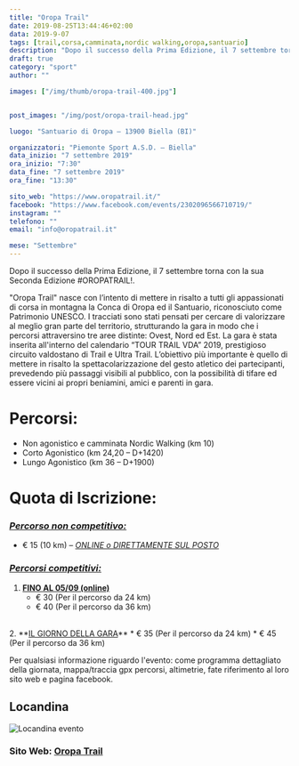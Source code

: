 ```yaml
---
title: "Oropa Trail"
date: 2019-08-25T13:44:46+02:00
data: 2019-9-07
tags: [trail,corsa,camminata,nordic walking,oropa,santuario]
description: "Dopo il successo della Prima Edizione, il 7 settembre torna con la sua Seconda Edizione!. Oropa Trail nasce con l’intento di mettere in risalto a tutti gli appassionati di corsa in montagna la Conca di Oropa ed il Santuario, riconosciuto come Patrimonio UNESCO."
draft: true
category: "sport"
author: ""

images: ["/img/thumb/oropa-trail-400.jpg"]


post_images: "/img/post/oropa-trail-head.jpg"

luogo: "Santuario di Oropa – 13900 Biella (BI)"

organizzatori: "Piemonte Sport A.S.D. – Biella"
data_inizio: "7 settembre 2019"
ora_inizio: "7:30"
data_fine: "7 settembre 2019"
ora_fine: "13:30"

sito_web: "https://www.oropatrail.it/"
facebook: "https://www.facebook.com/events/2302096566710719/"
instagram: ""
telefono: ""
email: "info@oropatrail.it"

mese: "Settembre"
---
```

Dopo il successo della Prima Edizione, il 7 settembre torna con la sua Seconda Edizione #OROPATRAIL!.

"Oropa Trail" nasce con l’intento di mettere in risalto a tutti gli appassionati di corsa in montagna la Conca di Oropa ed il Santuario, riconosciuto come Patrimonio UNESCO.
I tracciati sono stati pensati per cercare di valorizzare al meglio gran parte del territorio, strutturando la gara in modo che i percorsi attraversino tre aree distinte: Ovest, Nord ed Est.
La gara è stata inserita all'interno del calendario “TOUR TRAIL VDA” 2019, prestigioso circuito valdostano di Trail e Ultra Trail.
L’obiettivo più importante è quello di mettere in risalto la spettacolarizzazione del gesto atletico dei partecipanti, prevedendo più passaggi visibili al pubblico, con la possibilità di tifare ed essere vicini ai propri beniamini, amici e parenti in gara.

# Percorsi:

* Non agonistico e camminata Nordic Walking (km 10)
* Corto Agonistico (km 24,20 – D+1420)
* Lungo Agonistico (km 36 – D+1900)

# Quota di Iscrizione:

### <u>***Percorso non competitivo:***</u>

* € 15 (10 km) – <u>*ONLINE o DIRETTAMENTE SUL POSTO*</u>

### <u>***Percorsi competitivi:***</u>

1. **<u>FINO AL 05/09 (online)</u>**
    * € 30 (Per il percorso da 24 km)
    * € 40 (Per il percorso da 36 km)
<br>
2. **<u>IL GIORNO DELLA GARA</u>**
    * € 35 (Per il percorso da 24 km)
    * € 45 (Per il percorso da 36 km)

Per qualsiasi informazione riguardo l'evento: come programma dettagliato della giornata, mappa/traccia gpx percorsi, altimetrie,
fate riferimento al loro sito web e pagina facebook.

## Locandina
![Locandina evento](/img/post/oropa-trail.jpg)

### **Sito Web: [Oropa Trail](https://www.oropatrail.it/)**

